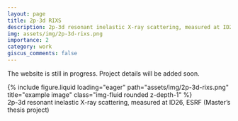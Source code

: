 ```yaml
---
layout: page
title: 2p-3d RIXS
description: 2p-3d resonant inelastic X-ray scattering, measured at ID26, ESRF (Master’s thesis project)
img: assets/img/2p-3d-rixs.png
importance: 2
category: work
giscus_comments: false
---
```


The website is still in progress. Project details will be added soon.


<div class="row">
    <div class="col-sm mt-3 mt-md-0">
        {% include figure.liquid loading="eager" path="assets/img/2p-3d-rixs.png" title="example image" class="img-fluid rounded z-depth-1" %}
    </div>
</div>
<div class="caption">
    2p-3d resonant inelastic X-ray scattering, measured at ID26, ESRF (Master’s thesis project)
</div>

